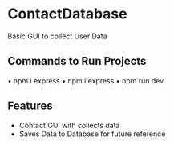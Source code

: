 # ContactDatabase
Basic GUI to collect User Data

## Commands to Run Projects
• npm i express
• npm i express
• npm run dev

## Features
 - Contact GUI with collects data 
 - Saves Data to Database for future reference
